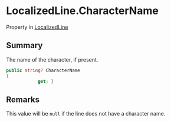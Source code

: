 # LocalizedLine.CharacterName

Property in [LocalizedLine](/docs/api/csharp/yarn.unity.localizedline.md)

## Summary


The name of the character, if present.


```csharp
public string? CharacterName
{
            get; }
```

## Remarks


This value will be  `null`  if the line does not have
a character name.


